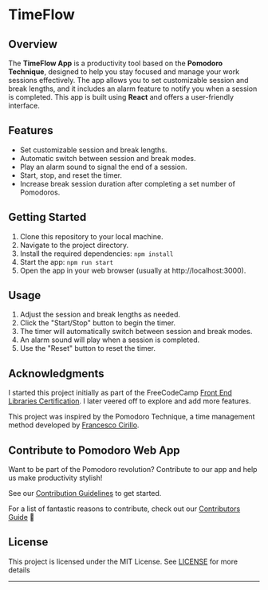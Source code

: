 # TimeFlow

## Overview

The **TimeFlow App** is a productivity tool based on the **Pomodoro Technique**, designed to help you stay focused and manage your work sessions effectively. The app allows you to set customizable session and break lengths, and it includes an alarm feature to notify you when a session is completed. This app is built using **React** and offers a user-friendly interface.

## Features

- Set customizable session and break lengths.
- Automatic switch between session and break modes.
- Play an alarm sound to signal the end of a session.
- Start, stop, and reset the timer.
- Increase break session duration after completing a set number of Pomodoros.

## Getting Started

1. Clone this repository to your local machine.
2. Navigate to the project directory.
3. Install the required dependencies: `npm install`
4. Start the app: `npm run start`
5. Open the app in your web browser (usually at http://localhost:3000).

## Usage

1. Adjust the session and break lengths as needed.
2. Click the "Start/Stop" button to begin the timer.
3. The timer will automatically switch between session and break modes.
4. An alarm sound will play when a session is completed.
5. Use the "Reset" button to reset the timer.

<!-- ## Customization  TO DO
You can customize the app's behavior by modifying the session and break lengths, the alarm sound, and the behavior of the timer when a session completes. -->

## Acknowledgments

I started this project initially as part of the FreeCodeCamp [Front End Libraries Certification](https://www.freecodecamp.org/learn/front-end-development-libraries). I later veered off to explore and add more features.

This project was inspired by the Pomodoro Technique, a time management method developed by [Francesco Cirillo](https://francescocirillo.com/).

## Contribute to Pomodoro Web App

Want to be part of the Pomodoro revolution? Contribute to our app and help us make productivity stylish!

See our [Contribution Guidelines](docs/CONTRIBUTING.md) to get started.

For a list of fantastic reasons to contribute, check out our [Contributors Guide](docs/Contributors.md) 🎉

## License

This project is licensed under the MIT License. See [LICENSE](https://opensource.org/license/mit/) for more details

---
